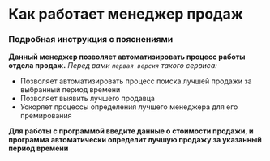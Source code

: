 # Как работает менеджер продаж

### Подробная инструкция с пояснениями
**Данный менеджер позволяет автоматизировать процесс работы отдела продаж.**
*Перед вами `первая версия` такого сервиса:*

+ Позволяет автоматизировать процесс поиска лучшей продажи за выбранный период времени
+ Позволяет выявить лучшего продавца
+ Ускоряет процессы определения лучшего менеджера для его премирования

**Для работы с программой введите данные о стоимости продажи, и программа автоматически определит лучшую продажу за указанный период времени**

